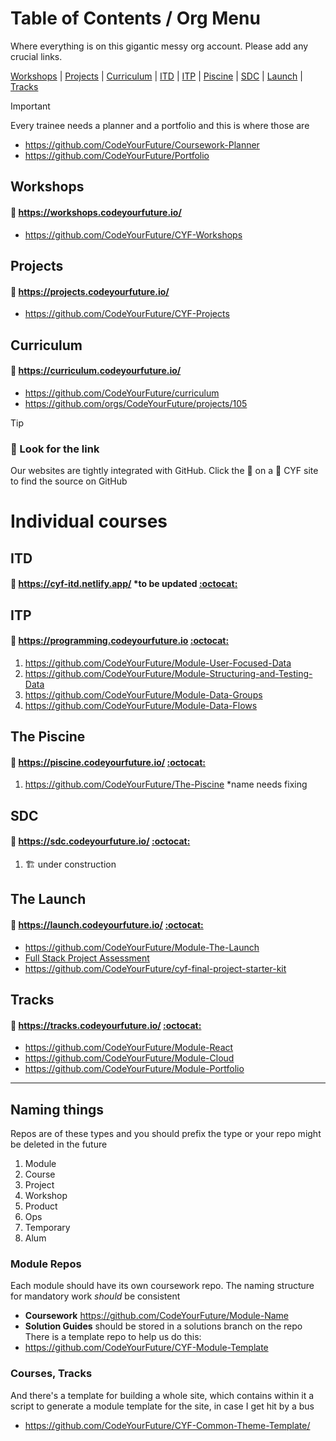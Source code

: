 # Table of Contents / Org Menu
Where everything is on this gigantic messy org account. Please add any crucial links.

[Workshops](#workshops) | [Projects](#projects) | [Curriculum](#curriculum) | [ITD](#ITD) | [ITP](#ITP) | [Piscine](#the-piscine) | [SDC](#SDC) | [Launch](#the-launch) | [Tracks](#tracks)

> [!IMPORTANT] 
> Every trainee needs a planner and a portfolio and this is where those are
>
> - https://github.com/CodeYourFuture/Coursework-Planner
> - https://github.com/CodeYourFuture/Portfolio

## Workshops
#### 📍 https://workshops.codeyourfuture.io/ 
- https://github.com/CodeYourFuture/CYF-Workshops 

## Projects
#### 📍 https://projects.codeyourfuture.io/ 
- https://github.com/CodeYourFuture/CYF-Projects

## Curriculum
####  📍 https://curriculum.codeyourfuture.io/
- https://github.com/CodeYourFuture/curriculum
- https://github.com/orgs/CodeYourFuture/projects/105


> [!TIP] 
> ### 🔗 Look for the link
> Our websites are tightly integrated with GitHub. Click the 🔗 on a 📍 CYF site to find the source on GitHub

# Individual courses

## ITD
#### 📍 https://cyf-itd.netlify.app/ *to be updated  [:octocat:](https://github.com/CodeYourFuture/curriculum/org-cyf-itd)

## ITP
#### 📍 https://programming.codeyourfuture.io  [:octocat:](https://github.com/CodeYourFuture/curriculum/org-cyf-itp)
1. https://github.com/CodeYourFuture/Module-User-Focused-Data
1. https://github.com/CodeYourFuture/Module-Structuring-and-Testing-Data
1. https://github.com/CodeYourFuture/Module-Data-Groups
1. https://github.com/CodeYourFuture/Module-Data-Flows

## The Piscine
#### 📍 https://piscine.codeyourfuture.io/  [:octocat:](https://github.com/CodeYourFuture/curriculum/org-cyf-piscine)
1. https://github.com/CodeYourFuture/The-Piscine *name needs fixing

## SDC
#### 📍 https://sdc.codeyourfuture.io/  [:octocat:](https://github.com/CodeYourFuture/curriculum/org-cyf-sdc)
1. 🏗️ under construction

## The Launch
#### 📍 https://launch.codeyourfuture.io/  [:octocat:](https://github.com/CodeYourFuture/curriculum/org-cyf-launch)

- https://github.com/CodeYourFuture/Module-The-Launch
- [Full Stack Project Assessment](https://github.com/CodeYourFuture/Full-Stack-Project-Assessment)
- https://github.com/CodeYourFuture/cyf-final-project-starter-kit 

## Tracks
#### 📍 https://tracks.codeyourfuture.io/  [:octocat:](https://github.com/CodeYourFuture/curriculum/org-cyf-tracks)

- https://github.com/CodeYourFuture/Module-React
- https://github.com/CodeYourFuture/Module-Cloud
- https://github.com/CodeYourFuture/Module-Portfolio

-----------
## Naming things
Repos are of these types and you should prefix the type or your repo might be deleted in the future

1. Module
2. Course
3. Project
4. Workshop
5. Product
7. Ops
8. Temporary
9. Alum

### Module Repos
Each module should have its own coursework repo. The naming structure for mandatory work _should_ be consistent
- **Coursework** https://github.com/CodeYourFuture/Module-Name
- **Solution Guides** should be stored in a solutions branch on the repo
There is a template repo to help us do this: 
- https://github.com/CodeYourFuture/CYF-Module-Template

### Courses, Tracks
And there's a template for building a whole site, which contains within it a script to generate a module template for the site, in case I get hit by a bus
- https://github.com/CodeYourFuture/CYF-Common-Theme-Template/



